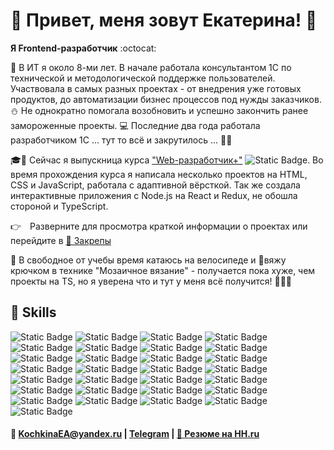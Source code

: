<style>
  .summary_test {
      cursor: pointer;
      list-style: none;
    }

    .summary_test::-webkit-details-marker {
      display: none;
    }

    .summary_test::before {
      content: "👉";
      display: inline-block;
      margin-right: 10px;
      transform: rotate(0deg);
      transition: transform 0.3s ease;
    }

    .details_test[open] .summary_test::before {
      transform: rotate(90deg);
    }

    .div_test {
      overflow: hidden;
      transition: max-height 0.5s ease-out, opacity 0.5s ease-out;
      max-height: 0;
      opacity: 0;
    }

    .details_test[open] .div_test {
      transition: max-height 0.5s ease-out, opacity 0.5s ease-out;
      max-height: 500px; /* Задайте максимальную высоту содержимого */
      opacity: 1;
    }

  .highlighted {
    font-size: 16px;
    font-weight: 600;
  }

  .name_project {
    font-size: 14px;
  }

  .screenshot {
    height: 300px;
    border-radius: 10px;
    box-shadow: 0 0 5px;
    margin: 5px;
  }
</style>

# 🐼 Привет, меня зовут Екатерина! 🖖

**Я Frontend-разработчик** :octocat:

📆 В ИТ я около 8-ми лет. В начале работала консультантом 1С по технической и методологической поддержке пользователей.
Участвовала в самых разных проектах - от внедрения уже готовых продуктов, до автоматизации бизнес процессов под нужды
заказчиков.
⛄ Не однократно помогала возобновить и успешно закончить ранее замороженные проекты.
💻 Последние два года работала разработчиком 1С ... тут то всё и закрутилось ... 💫😍

🎓📝 Сейчас я выпускница курса
["Web-разработчик+"](https://practicum.yandex.ru/web-plus/) ![Static Badge](https://img.shields.io/badge/-grey?style=plastic&label=%20%20%20%20%20%20%20%20%20%20%20%20%20%20%2095%25&labelColor=green).
Во время прохождения курса я написала несколько проектов на HTML, CSS и JavaScript, работала с адаптивной вёрсткой. Так же 
создала интерактивные приложения с Node.js на React и Redux, не обошла стороной и TypeScript.
<details class="details_test">
  <summary class="summary_test"> Разверните для просмотра краткой информации о проектах или перейдите в 
<a href="https://github.com/gudrum1983#:~:text=Pinned,Loading">📌 Закрепы</a></summary>
<div class="div_test">
<ol>
    <li ><p class="name_project"><span class="highlighted">🚋 Путешествия по России</span> [
    <a href="https://github.com/gudrum1983/russian-travel"> 📂 Репозиторий</a> 
    | <a href="https://gudrum1983.github.io/russian-travel">🌐Сайт</a> ]<p>
        <ul style="padding-bottom: 10px">
            <li>Создала адаптивный интерфейс с использованием Flex, Grid и медиазапросов для обеспечения корректного 
                отображения сайта на различных устройствах.</li>
            <li>Применяла методологию БЭМ для улучшения структуры и поддерживаемости кода.</li>
<details>
    <summary style="margin: 10px 0">Скриншоты сайта</summary>
<div style="margin-top: 10px ">
<img src="images/traveling.png" class="screenshot" alt="Хедер, главная картинка и заголовок">
<img src="images/img_1.png" class="screenshot" alt="Информационные статьи про памятные места">
<img src="images/img.png" class="screenshot" alt="Альбом с фото">
</div>
</details>
    </ul>
    </li>
    <li><p class="name_project"><span class="highlighted">📊 Визуализатор работы алгоритмов и структур данных</span> [
    <a href="https://github.com/gudrum1983/algososh"> 📂 Репозиторий</a> 
    | <a href="https://gudrum1983.github.io/algososh">🌐Сайт</a> ]<p>
        <ul style="padding-bottom: 10px">
            <li>Для реализации пошагового визуализатора работы алгоритмов и структур данных изучила и внедрила
  паттерн проектирования «Снимок» (Memento), что значительно повысило переиспользуемость кода.</li>
            <li>Проект включает тестирование с использованием Cypress, Jest и React Testing Library.</li>
        </ul>
    </li>
    <li><p class="name_project"><span class="highlighted">👽 Космическая бургерная 🍔</span> [
    <a href="https://github.com/gudrum1983/react-stellar-burger"> 📂 Репозиторий</a> 
    | <a href="https://gudrum1983.github.io/algososh">🌐Сайт</a> ]<p>
        <ul style="padding-bottom: 10px"> 
            <li>Разработала интерактивное веб-приложение для создания бургеров, управления профилем и отслеживания заказов в реальном времени с помощью WebSocket и REST API.</li>
            <li>Использовала Redux и Middleware для эффективного управления состоянием.</li>
<li>Внедрила React Router для удобной навигации и работы с заказами, а также react-intersection-observer и Drag-and-drop для улучшения пользовательского опыта.</li>
        </ul>
    </li>
</ol>

Так же все вышеперечисленные проекты собраны <a href="https://github.com/stars/gudrum1983/lists/portfolio">👉 в
портфолио</a>.
</div>
</details>

🚴 В свободное от учебы время катаюсь на велосипеде и 🧶вяжу крючком в технике "Мозаичное вязание" - получается пока хуже,
чем
проекты на TS, но я уверена что и тут у меня всё получится! 🌟🌟🌟

🔮 Skills
---
![Static Badge](https://img.shields.io/badge/HTML-%23FFFFFF?style=for-the-badge&logo=html5&logoColor=%23E34F26&color=%23FFFFFF)
![Static Badge](https://img.shields.io/badge/mongodb-%2347A248?style=for-the-badge&logo=mongodb&color=%23FFFFFF)
![Static Badge](https://img.shields.io/badge/postgresql-%234169E1?style=for-the-badge&logo=postgresql&color=%23FFFFFF)
![Static Badge](https://img.shields.io/badge/postman-%23FF6C37?style=for-the-badge&logo=postman&color=%23FFFFFF)
![Static Badge](https://img.shields.io/badge/docker-%232496ED?style=for-the-badge&logo=docker&color=%23FFFFFF)
![Static Badge](https://img.shields.io/badge/swagger-%2385EA2D?style=for-the-badge&logo=swagger&color=%23FFFFFF)
![Static Badge](https://img.shields.io/badge/css-%23FFFFFF?style=for-the-badge&logo=css3&logoColor=%231572B6)
![Static Badge](https://img.shields.io/badge/javascript-%23FFFFFF?style=for-the-badge&logo=javascript&logoColor=%23F7DF1E)
![Static Badge](https://img.shields.io/badge/typescript-%23FFFFFF?style=for-the-badge&logo=typescript&logoColor=%2361DAFB)
![Static Badge](https://img.shields.io/badge/node.js-%23FFFFFF?style=for-the-badge&logo=node.js&logoColor=%23339933)
![Static Badge](https://img.shields.io/badge/webpack-%23FFFFFF?style=for-the-badge&logo=webpack&logoColor=%238DD6F9)
![Static Badge](https://img.shields.io/badge/npm-%23FFFFFF?style=for-the-badge&logo=npm&logoColor=%23CB3837)
![Static Badge](https://img.shields.io/badge/yarn-%23FFFFFF?style=for-the-badge&logo=yarn&logoColor=%232C8EBB)
![Static Badge](https://img.shields.io/badge/react-%23FFFFFF?style=for-the-badge&logo=react&logoColor=%2361DAFB&color=%23FFFFFF)
![Static Badge](https://img.shields.io/badge/CRA-%23FFFFFF?style=for-the-badge&logo=createreactapp&logoColor=%2309D3AC)
![Static Badge](https://img.shields.io/badge/react%20router-%23FFFFFF?style=for-the-badge&logo=reactrouter&logoColor=%23CA4245)
![Static Badge](https://img.shields.io/badge/redux-%23FFFFFF?style=for-the-badge&logo=redux&logoColor=%23764ABC)
![Static Badge](https://img.shields.io/badge/css%20modules-%23FFFFFF?style=for-the-badge&logo=cssmodules&logoColor=%23000000)
![Static Badge](https://img.shields.io/badge/sass-%23FFFFFF?style=for-the-badge&logo=sass&logoColor=%23CC6699)
![Static Badge](https://img.shields.io/badge/jest-%23FFFFFF?style=for-the-badge&logo=jest&logoColor=%23C21325)
![Static Badge](https://img.shields.io/badge/cypress-%23FFFFFF?style=for-the-badge&logo=cypress&logoColor=%2369D3A7)
![Static Badge](https://img.shields.io/badge/webstorm-%23FFFFFF?style=for-the-badge&logo=webstorm&logoColor=%23000000)
![Static Badge](https://img.shields.io/badge/git-%23FFFFFF?style=for-the-badge&logo=git&logoColor=%23F05032)
![Static Badge](https://img.shields.io/badge/github-%23FFFFFF?style=for-the-badge&logo=github&logoColor=%23181717)
![Static Badge](https://img.shields.io/badge/github%20pages-%23FFFFFF?style=for-the-badge&logo=githubpages&logoColor=%23222222)
![Static Badge](https://img.shields.io/badge/figma-%23FFFFFF?style=for-the-badge&logo=figma&logoColor=%23F24E1E)
![Static Badge](https://img.shields.io/badge/bem-%23FFFFFF?style=for-the-badge&logo=bem&logoColor=%23000000)
![Static Badge](https://img.shields.io/badge/markdown-%23FFFFFF?style=for-the-badge&logo=markdown&logoColor=%23000000)
![Static Badge](https://img.shields.io/badge/trello-%23FFFFFF?style=for-the-badge&logo=trello&logoColor=%230052CC)

#### 📧 KochkinaEA@yandex.ru | [Telegram](https://t.me/Gudrum1983) | [📄 Резюме на HH.ru](https://hh.ru/resume/770743f9ff0d78256b0039ed1f50774143656c)

<!---
gudrum1983/gudrum1983 is a ✨ special ✨ repository because its `README.md` (this file) appears on your GitHub profile.
You can click the Preview link to take a look at your changes.
--->
